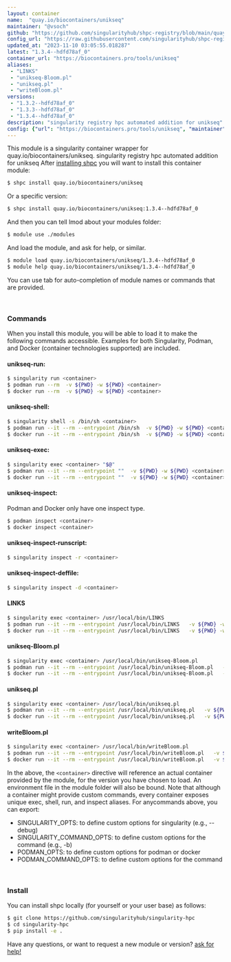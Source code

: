 ```yaml
---
layout: container
name:  "quay.io/biocontainers/unikseq"
maintainer: "@vsoch"
github: "https://github.com/singularityhub/shpc-registry/blob/main/quay.io/biocontainers/unikseq/container.yaml"
config_url: "https://raw.githubusercontent.com/singularityhub/shpc-registry/main/quay.io/biocontainers/unikseq/container.yaml"
updated_at: "2023-11-10 03:05:55.018287"
latest: "1.3.4--hdfd78af_0"
container_url: "https://biocontainers.pro/tools/unikseq"
aliases:
 - "LINKS"
 - "unikseq-Bloom.pl"
 - "unikseq.pl"
 - "writeBloom.pl"
versions:
 - "1.3.2--hdfd78af_0"
 - "1.3.3--hdfd78af_0"
 - "1.3.4--hdfd78af_0"
description: "singularity registry hpc automated addition for unikseq"
config: {"url": "https://biocontainers.pro/tools/unikseq", "maintainer": "@vsoch", "description": "singularity registry hpc automated addition for unikseq", "latest": {"1.3.4--hdfd78af_0": "sha256:1fe91e5220db331e437954d19b827961b4f0e1f1e022490f0b51a81dadcd2c15"}, "tags": {"1.3.2--hdfd78af_0": "sha256:cf72f582501cb063b13685fde4036c209558fa01f92db54c90ceb0017d487ef2", "1.3.3--hdfd78af_0": "sha256:85eed2e9151faa711ff377ee13224c72a41fae2f7b82cb92e4aeb54c20598d72", "1.3.4--hdfd78af_0": "sha256:1fe91e5220db331e437954d19b827961b4f0e1f1e022490f0b51a81dadcd2c15"}, "docker": "quay.io/biocontainers/unikseq", "aliases": {"LINKS": "/usr/local/bin/LINKS", "unikseq-Bloom.pl": "/usr/local/bin/unikseq-Bloom.pl", "unikseq.pl": "/usr/local/bin/unikseq.pl", "writeBloom.pl": "/usr/local/bin/writeBloom.pl"}}
---
```


This module is a singularity container wrapper for quay.io/biocontainers/unikseq.
singularity registry hpc automated addition for unikseq
After [installing shpc](#install) you will want to install this container module:


```bash
$ shpc install quay.io/biocontainers/unikseq
```

Or a specific version:

```bash
$ shpc install quay.io/biocontainers/unikseq:1.3.4--hdfd78af_0
```

And then you can tell lmod about your modules folder:

```bash
$ module use ./modules
```

And load the module, and ask for help, or similar.

```bash
$ module load quay.io/biocontainers/unikseq/1.3.4--hdfd78af_0
$ module help quay.io/biocontainers/unikseq/1.3.4--hdfd78af_0
```

You can use tab for auto-completion of module names or commands that are provided.

<br>

### Commands

When you install this module, you will be able to load it to make the following commands accessible.
Examples for both Singularity, Podman, and Docker (container technologies supported) are included.

#### unikseq-run:

```bash
$ singularity run <container>
$ podman run --rm  -v ${PWD} -w ${PWD} <container>
$ docker run --rm  -v ${PWD} -w ${PWD} <container>
```

#### unikseq-shell:

```bash
$ singularity shell -s /bin/sh <container>
$ podman run --it --rm --entrypoint /bin/sh  -v ${PWD} -w ${PWD} <container>
$ docker run --it --rm --entrypoint /bin/sh  -v ${PWD} -w ${PWD} <container>
```

#### unikseq-exec:

```bash
$ singularity exec <container> "$@"
$ podman run --it --rm --entrypoint ""  -v ${PWD} -w ${PWD} <container> "$@"
$ docker run --it --rm --entrypoint ""  -v ${PWD} -w ${PWD} <container> "$@"
```

#### unikseq-inspect:

Podman and Docker only have one inspect type.

```bash
$ podman inspect <container>
$ docker inspect <container>
```

#### unikseq-inspect-runscript:

```bash
$ singularity inspect -r <container>
```

#### unikseq-inspect-deffile:

```bash
$ singularity inspect -d <container>
```


#### LINKS

```bash
$ singularity exec <container> /usr/local/bin/LINKS
$ podman run --it --rm --entrypoint /usr/local/bin/LINKS   -v ${PWD} -w ${PWD} <container> -c " $@"
$ docker run --it --rm --entrypoint /usr/local/bin/LINKS   -v ${PWD} -w ${PWD} <container> -c " $@"
```


#### unikseq-Bloom.pl

```bash
$ singularity exec <container> /usr/local/bin/unikseq-Bloom.pl
$ podman run --it --rm --entrypoint /usr/local/bin/unikseq-Bloom.pl   -v ${PWD} -w ${PWD} <container> -c " $@"
$ docker run --it --rm --entrypoint /usr/local/bin/unikseq-Bloom.pl   -v ${PWD} -w ${PWD} <container> -c " $@"
```


#### unikseq.pl

```bash
$ singularity exec <container> /usr/local/bin/unikseq.pl
$ podman run --it --rm --entrypoint /usr/local/bin/unikseq.pl   -v ${PWD} -w ${PWD} <container> -c " $@"
$ docker run --it --rm --entrypoint /usr/local/bin/unikseq.pl   -v ${PWD} -w ${PWD} <container> -c " $@"
```


#### writeBloom.pl

```bash
$ singularity exec <container> /usr/local/bin/writeBloom.pl
$ podman run --it --rm --entrypoint /usr/local/bin/writeBloom.pl   -v ${PWD} -w ${PWD} <container> -c " $@"
$ docker run --it --rm --entrypoint /usr/local/bin/writeBloom.pl   -v ${PWD} -w ${PWD} <container> -c " $@"
```



In the above, the `<container>` directive will reference an actual container provided
by the module, for the version you have chosen to load. An environment file in the
module folder will also be bound. Note that although a container
might provide custom commands, every container exposes unique exec, shell, run, and
inspect aliases. For anycommands above, you can export:

 - SINGULARITY_OPTS: to define custom options for singularity (e.g., --debug)
 - SINGULARITY_COMMAND_OPTS: to define custom options for the command (e.g., -b)
 - PODMAN_OPTS: to define custom options for podman or docker
 - PODMAN_COMMAND_OPTS: to define custom options for the command

<br>

### Install

You can install shpc locally (for yourself or your user base) as follows:

```bash
$ git clone https://github.com/singularityhub/singularity-hpc
$ cd singularity-hpc
$ pip install -e .
```

Have any questions, or want to request a new module or version? [ask for help!](https://github.com/singularityhub/singularity-hpc/issues)
